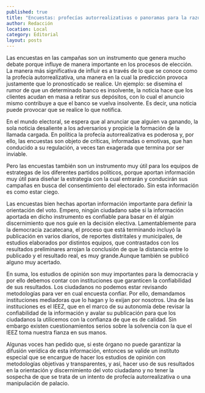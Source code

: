 ```yaml
---
published: true
title: "Encuestas: profecías autorrealizativas o panoramas para la razón"
author: Redacción
location: Local
category: Editorial
layout: posts
---
```


Las encuestas en las campañas son un instrumento que genera mucho debate porque influye de manera importante en los procesos de elección. La manera más significativa de influir es a través de lo que se conoce como la profecía autorrealizativa, una manera en la cual la predicción provoca justamente que lo pronosticado se realice. Un ejemplo: se disemina el rumor de que un determinado banco es insolvente, la noticia hace que los clientes acudan en masa a retirar sus depósitos, con lo cual el anuncio mismo contribuye a que el banco se vuelva insolvente. Es decir, una noticia puede provocar que se realice lo que notifica. 

En el mundo electoral, se espera que al anunciar que alguien va ganando, la sola noticia desaliente a los adversarios y propicie la formación de la llamada cargada. En política la profecía autorrealizativa es poderosa y, por ello, las encuestas son objeto de críticas, informadas o emotivas, que han conducido a su regulación, a veces tan exagerada que termina por ser inviable.

Pero las encuestas también son un instrumento muy útil para los equipos de estrategas de los diferentes partidos políticos, porque aportan información muy útil para diseñar la estrategia con la cual entrarán y conducirán sus campañas en busca del consentimiento del electorado. Sin esta información es como estar ciego. 

Las encuestas bien hechas aportan información importante para definir la orientación del voto. Empero, ningún ciudadano sabe si la información aportada en dicho instrumento es confiable para basar en él algún discernimiento que nos guíe en la decisión electiva. Lamentablemente para la democracia zacatecana, el proceso que está terminando incluyó la publicación en varios diarios, de reportes distritales y municipales, de estudios elaborados por distintos equipos, que contrastados con los resultados preliminares arrojan la conclusión de que la distancia entre lo publicado y el resultado real, es muy grande.Aunque también se publicó alguno muy acertado.

En suma, los estudios de opinión son muy importantes para la democracia y por ello debemos contar con instituciones que garanticen la confiabilidad de sus resultados. Los ciudadanos no podemos estar revisando metodologías para ver en cual encuesta confiar. Por ello, demandamos instituciones mediadoras que lo hagan y lo exijan por nosotros. Una de las instituciones es el IEEZ, que en el marco de su autonomía debe revisar la confiabilidad de la información y avalar su publicación para que los ciudadanos la utilicemos con la confianza de que es de calidad. Sin embargo existen cuestionamientos serios sobre la solvencia con la que el IEEZ toma nuestra fianza en sus manos. 

Algunas voces han pedido que, si este órgano no puede garantizar la difusión verídica de esta información, entonces se valide un instituto especial que se encargue de hacer los estudios de opinión con metodologías objetivas y transparentes, y así, hacer uso de sus resultados en la orientación y discernimiento del voto ciudadano y no tener la sospecha de que se trata de un intento de profecía autorrealizativa o una manipulación de palacio.
